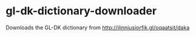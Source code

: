 # gl-dk-dictionary-downloader
Downloads the GL-DK dictionary from http://ilinniusiorfik.gl/oqaatsit/daka
